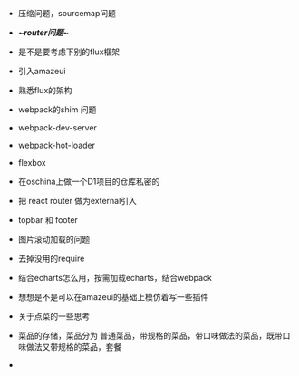- 压缩问题，sourcemap问题
- ***~router问题~***
- 是不是要考虑下别的flux框架
- 引入amazeui
- 熟悉flux的架构
- webpack的shim 问题
- webpack-dev-server
- webpack-hot-loader
- flexbox
- 在oschina上做一个D1项目的仓库私密的
- 把 react router 做为external引入
- topbar 和 footer
- 图片滚动加载的问题
- 去掉没用的require
- 结合echarts怎么用，按需加载echarts，结合webpack
- 想想是不是可以在amazeui的基础上模仿着写一些插件

- 关于点菜的一些思考
- 菜品的存储，菜品分为 普通菜品，带规格的菜品，带口味做法的菜品，既带口味做法又带规格的菜品，套餐
- 